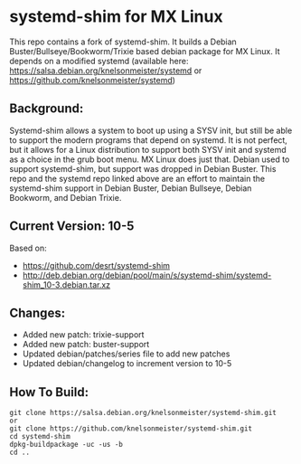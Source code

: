 # systemd-shim for MX Linux
This repo contains a fork of systemd-shim.  It builds a Debian Buster/Bullseye/Bookworm/Trixie based debian package for MX Linux.
It depends on a modified systemd (available here: https://salsa.debian.org/knelsonmeister/systemd or https://github.com/knelsonmeister/systemd)

## Background:
Systemd-shim allows a system to boot up using a SYSV init, but still be able to support the modern programs that depend on systemd.  It is not perfect, but it allows for a Linux distribution to support both SYSV init and systemd as a choice in the grub boot menu.  MX Linux does just that.
Debian used to support systemd-shim, but support was dropped in Debian Buster.  This repo and the systemd repo linked above are an effort to maintain the systemd-shim support in Debian Buster, Debian Bullseye, Debian Bookworm, and Debian Trixie.

## Current Version: 10-5
Based on:
- https://github.com/desrt/systemd-shim
- http://deb.debian.org/debian/pool/main/s/systemd-shim/systemd-shim_10-3.debian.tar.xz

## Changes:
  - Added new patch: trixie-support
  - Added new patch: buster-support
  - Updated debian/patches/series file to add new patches
  - Updated debian/changelog to increment version to 10-5

## How To Build:
```
git clone https://salsa.debian.org/knelsonmeister/systemd-shim.git
or
git clone https://github.com/knelsonmeister/systemd-shim.git
cd systemd-shim
dpkg-buildpackage -uc -us -b
cd ..
```
